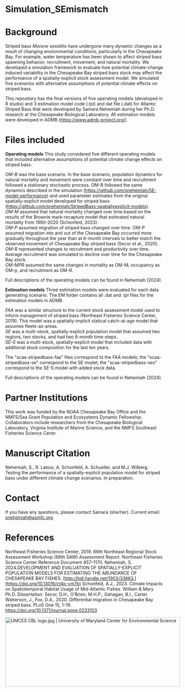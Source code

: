 # Simulation_SEmismatch

# Background
Striped bass *Morone saxatilis* have undergone many dynamic changes as a result of changing environmental conditions, particularly in the Chesapeake Bay. For example, water temperature has been shown to affect striped bass spawning behavior, recruitment, movement, and natural mortality. We developed a simulation framework to evaluate how potential climate-change induced variability in the Chesapeake Bay striped bass stock may affect the performance of a spatially-explicit stock assessment model. We simulated five scenarios with alternative assumptions of potential climate effects on striped bass. 

This repository has the final versions of five operating models (developed in R studio) and 3 estimation model code (.tpl) and dat file (.dat) for  Atlantic Striped Bass that were developed by Samara Nehemiah during her Ph.D. research at the Chesapeake Biological Laboratory. All estimation models were developed in ADMB (https://www.admb-project.org/). 

# Files included

**Operating models**
This study considered five different operating models that included alternative assumptions of potential climate change effects on striped bass. 

*OM-B* was the base scenario. In the base scenario, population dynamics for natural mortality and movement were constant over time and recruitment followed a stationary stochastic process. OM-B followed the same dynamics described in the simulation (https://github.com/snehemiah/SE-model-performance) and used parameter estimates from the original spatially-explicit model developed for striped bass (https://github.com/snehemiah/StripedBass-spatiallyexplicit-models). <br />
*OM-M*   assumed that natural mortality changed over time based on the results of the Brownie mark-recapture model that estimated natural mortality from 1990-2020 (Schonfeld, 2023).<br />
*OM-P* assumed migration of striped bass changed over time. OM-P assumed migration into and out of the Chesapeake Bay occurred more gradually throughout the year than at 6-month intervals to better match the observed movement of Chesapeake Bay striped bass (Secor et al., 2020).<br />
*OM-R* represented changes to recruitment and productivity over time. Average recruitment was simulated to decline over time for the Chesapeake Bay stock.<br />
*OM-MPR* assumed the same changes in mortality as OM-M, occupancy as OM-p, and recruitment as OM-R.<br />

Full descriptions of the operating models can be found in Nehemiah (2024). 

**Estimation models**
Three estimation models were evaluated for each data generating scenario. The EM folder contains all .dat and .tpl files for the estimation models in ADMB. 

*FAA* was a similar structure to the current stock assessment model used to inform management of striped bass (Northeast Fisheries Science Center, 2019). This model was a spatially-implicit statical catch-at-age model that assumes fleets-as-areas. <br />
*SE* was a multi-stock, spatially-explicit population model that assumed two regions, two stocks, and had two 6-month time-steps.<br />
*SE-S* was a multi-stock, spatially-explicit model that included data with additional stock composition for the last ten years.<br />

The "scaa-stripedbass-faa" files correspond to the FAA models; the "scaa-stripedbass-se" correspond to the SE model; the "scaa-stripedbass-ses" correspond to the SE-S model with added stock data.

Full descriptions of the operating models can be found in Nehemiah (2024). 


# Partner Institutions
This work was funded by the NOAA Chesapeake Bay Office and the NMFS/Sea Grant Population and Ecosystems Dynamic Fellowship. Collaborators include researchers from the Chesapeake Biological Laboratory, Virginia Institute of Marine Science, and the NMFS Southeast Fisheries Science Cener. 

# Manuscript Citation
Nehemiah, S., R. Latour, A. Schonfeld, A. Schueller, and M.J. Wilberg. Testing the performance of a spatially-explicit population model for striped bass under different climate change scenarios. In preparation.

# Contact
If you have any questions, please contact Samara (she/her). Current email: snehemiah@asmfc.org. 

# References
Northeast Fisheries Science Center, 2019. 66th Northeast Regional Stock Assessment Workshop (66th SAW) Assessment Report. Northeast Fisheries Science Center Reference Document 457–1170.
Nehemiah, S. 2024.DEVELOPMENT AND EVALUATION OF SPATIALLY-EXPLICIT POPULATION MODELS FOR ESTIMATING THE ABUNDANCE OF CHESAPEAKE BAY FISHES. [http://hdl.handle.net/1903/33663.](https://doi.org/10.13016/ct4p-ym7b)
Schonfeld, A.J., 2023. Climate Impacts on Spatiotemporal Habitat Usage of Mid-Atlantic Fishes. William & Mary Ph.D. Dissertation.
Secor, D.H., O’Brien, M.H.P., Gahagan, B.I., Carter Watterson, J., Fox, D.A., 2020. Differential migration in Chesapeake Bay striped bass. PLoS One 15, 1–19. https://doi.org/10.1371/journal.pone.0233103

<img src="https://www.umces.edu/sites/default/files/UMCES-CBL-logo.jpg" jsaction="" class="sFlh5c pT0Scc iPVvYb" style="max-width: 600px; height: 221px; margin: 0px; width: 557px;" alt="UMCES CBL logo.jpg | University of Maryland Center for Environmental Science" jsname="kn3ccd" aria-hidden="false">
